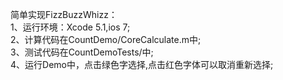 简单实现FizzBuzzWhizz：  
1、运行环境：Xcode 5.1,ios 7;  
2、计算代码在CountDemo/CoreCalculate.m中;  
3、测试代码在CountDemoTests/中;  
4、运行Demo中，点击绿色字选择,点击红色字体可以取消重新选择;
